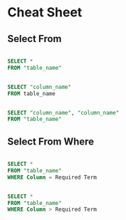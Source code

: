 # Cheat Sheet

## Select From

```sql title="Display all data from a table" linenums="1"

SELECT * 
FROM "table_name"
```

```sql title="Display specific columns from table",linenums="1"

SELECT "column_name" 
FROM table_name
```

```SQL title="Displays two columns from a table",linenums="1"

SELECT "column_name", "column_name" 
FROM "table_name"
```

## Select From Where

```sql title="Display Data IF it is EQUAL to Required Data" linenums="1"

SELECT * 
FROM "table_name"
WHERE Column = Required Term
```
```sql title="Display Data IF it is > than Required Data" linenums="1"

SELECT * 
FROM "table_name"
WHERE Column > Required Term
```

